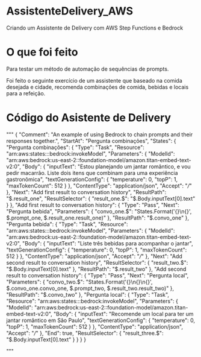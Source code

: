 # AssistenteDelivery_AWS
Criando um Assistente de Delivery com AWS Step Functions e Bedrock

# O que foi feito

Para testar um método de automação de sequências de prompts.

Foi feito o seguinte exercício de um assistente que baseado na comida desejada e cidade, recomenda combinações de comida, bebidas e locais para a refeição.

# Código do Asistente de Delivery

"""
{
  "Comment": "An example of using Bedrock to chain prompts and their responses together.",
  "StartAt": "Pergunta combinações",
  "States": {
    "Pergunta combinações": {
      "Type": "Task",
      "Resource": "arn:aws:states:::bedrock:invokeModel",
      "Parameters": {
        "ModelId": "arn:aws:bedrock:us-east-2::foundation-model/amazon.titan-embed-text-v2:0",
        "Body": {
          "inputText": "Estou planejando um jantar romântico, e vou pedir macarrão. Liste dois itens que combinam para uma experiência gastronômica",
          "textGenerationConfig": {
            "temperature": 0,
            "topP": 1,
            "maxTokenCount": 512
          }
        },
        "ContentType": "application/json",
        "Accept": "*/*"
      },
      "Next": "Add first result to conversation history",
      "ResultPath": "$.result_one",
      "ResultSelector": {
        "result_one.$": "$.Body.inputText[0].text"
      }
    },
    "Add first result to conversation history": {
      "Type": "Pass",
      "Next": "Pergunta bebida",
      "Parameters": {
        "convo_one.$": "States.Format('{}\n{}', $.prompt_one, $.result_one.result_one)"
      },
      "ResultPath": "$.convo_one"
    },
    "Pergunta bebida": {
      "Type": "Task",
      "Resource": "arn:aws:states:::bedrock:invokeModel",
      "Parameters": {
        "ModelId": "arn:aws:bedrock:us-east-2::foundation-model/amazon.titan-embed-text-v2:0",
        "Body": {
          "inputText": "Liste três bebidas para acompanhar o jantar",
          "textGenerationConfig": {
            "temperature": 0,
            "topP": 1,
            "maxTokenCount": 512
          }
        },
        "ContentType": "application/json",
        "Accept": "*/*"
      },
      "Next": "Add second result to conversation history",
      "ResultSelector": {
        "result_two.$": "$.Body.inputText[0].text"
      },
      "ResultPath": "$.result_two"
    },
    "Add second result to conversation history": {
      "Type": "Pass",
      "Next": "Pergunta local",
      "Parameters": {
        "convo_two.$": "States.Format('{}\n{}\n{}', $.convo_one.convo_one, $.prompt_two, $.result_two.result_two)"
      },
      "ResultPath": "$.convo_two"
    },
    "Pergunta local": {
      "Type": "Task",
      "Resource": "arn:aws:states:::bedrock:invokeModel",
      "Parameters": {
        "ModelId": "arn:aws:bedrock:us-east-2::foundation-model/amazon.titan-embed-text-v2:0",
        "Body": {
          "inputText": "Recomende um local para ter um jantar romântico em São Paulo",
          "textGenerationConfig": {
            "temperature": 0,
            "topP": 1,
            "maxTokenCount": 512
          }
        },
        "ContentType": "application/json",
        "Accept": "*/*"
      },
      "End": true,
      "ResultSelector": {
        "result_three.$": "$.Body.inputText[0].text"
      }
    }
  }
}

"""
